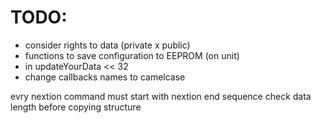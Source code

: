 # TODO:
+ consider rights to data (private x public)
+ functions to save configuration to EEPROM (on unit)
+ in updateYourData << 32
+ change callbacks names to camelcase


evry nextion command must start with nextion end sequence
check data length before copying structure
